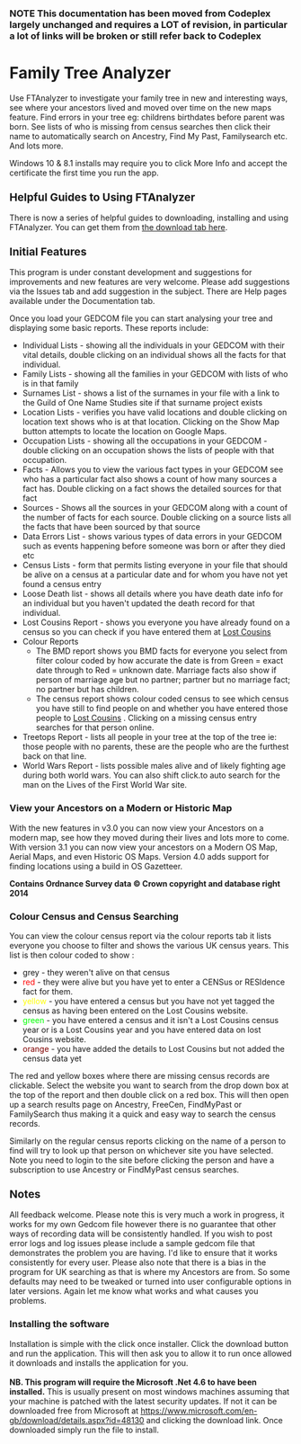 <div class="wikidoc">
 <h3>NOTE This documentation has been moved from Codeplex largely unchanged and requires a LOT of revision, in particular a lot of links will be broken or still refer back to Codeplex</h3>
<link rel="shortcut icon" type="image/x-icon" href="favicon.ico?">
<h1>Family Tree Analyzer</h1>
<p>Use FTAnalyzer to investigate your family tree in new and interesting ways, see where your ancestors lived and moved over time on the new maps feature. Find errors in your tree eg: childrens birthdates before parent was born. See lists of who is missing
 from census searches then click their name to automatically search on Ancestry, Find My Past, Familysearch etc. And lots more.</p>
<p>Windows 10 &amp; 8.1 installs may require you to click More Info and accept the certificate the first time you run the app.</p>
<h3><span style="font-size:1.17em">Helpful Guides to Using FTAnalyzer</span></h3>
<p>There is now a series of helpful guides to downloading, installing and using FTAnalyzer. You can get them from
<a title="FTAnalyzer Guides" href="https://ftanalyzer.codeplex.com/releases/view/122486" target="_blank">
the download tab here</a>.</p>
<h3><span style="font-size:1.17em">Initial Features</span></h3>
<p>This program is under constant development and suggestions for improvements and new features are very welcome. Please add suggestions via the Issues tab and add suggestion in the subject. There are Help pages available under the Documentation tab.</p>
<p>Once you load your GEDCOM file you can start analysing your tree and displaying some basic reports. These reports include:</p>
<ul>
<li>Individual Lists - showing all the individuals in your GEDCOM with their vital details, double clicking on an individual shows all the facts for that individual.
</li><li>Family Lists - showing all the families in your GEDCOM with lists of who is in that family
</li><li>Surnames List - shows a list of the surnames in your file with a link to the Guild of One Name Studies site if that surname project exists
</li><li>Location Lists - verifies you have valid locations and double clicking on location text shows who is at that location. Clicking on the Show Map button attempts to locate the location on Google Maps.
</li><li>Occupation Lists - showing all the occupations in your GEDCOM - double clicking on an occupation shows the lists of people with that occupation.
</li><li>Facts - Allows you to view the various fact types in your GEDCOM see who has a particular fact also shows a count of how many sources a fact has. Double clicking on a fact shows the detailed sources for that fact
</li><li>Sources - Shows all the sources in your GEDCOM along with a count of the number of facts for each source. Double clicking on a source lists all the facts that have been sourced by that source
</li><li>Data Errors List - shows various types of data errors in your GEDCOM such as events happening before someone was born or after they died etc
</li><li>Census Lists - form that permits listing everyone in your file that should be alive on a census at a particular date and for whom you have not yet found a census entry
</li><li>Loose Death list - shows all details where you have death date info for an individual but you haven't updated the death record for that individual.
</li><li>Lost Cousins Report - shows you everyone you have already found on a census so you can check if you have entered them at&nbsp;<a title="Lost Cousins" href="http://www.lostcousins.com/" target="_blank">Lost Cousins</a>&nbsp;
</li><li>Colour Reports&nbsp;
<ul>
<li>The BMD report shows you BMD facts for everyone you select from filter colour coded by how accurate the date is from Green = exact date through to Red = unknown date. Marriage facts also show if person of marriage age but no partner; partner but no marriage
 fact; no partner but has children. </li><li>The census report shows colour coded census to see which census you have still to find people on and whether you have entered those people to
<a title="Lost Cousins" href="http://www.lostcousins.com" target="_blank">Lost Cousins</a>&nbsp;. Clicking on a missing census entry searches for that person online.
</li></ul>
</li><li>Treetops Report - lists all people in your tree at the top of the tree ie: those people with no parents, these are the people who are the furthest back on that line.
</li><li>World Wars&nbsp;Report - lists possible males alive and of likely fighting age during both world wars. You can also shift click.to auto search for the man on the&nbsp;Lives of the First World War site.&nbsp;
</li></ul>
<h3>View your Ancestors on a Modern or Historic Map</h3>
<p>With the new features in v3.0 you can now view your Ancestors on a modern map, see how they moved during their lives and lots more to come. With version 3.1 you can now view your ancestors on a Modern OS Map, Aerial Maps, and even Historic OS Maps. Version
 4.0 adds support for finding locations using a build in OS Gazetteer.&nbsp;</p>
<p><strong>Contains Ordnance Survey data &copy; Crown copyright and database right 2014</strong></p>
<h3>Colour Census and Census Searching</h3>
<p>You can view the colour census report via the colour reports tab it lists everyone you choose to filter and shows the various UK census years. This list is then colour coded to show :</p>
<ul>
<li>grey - they weren't alive on that census </li><li><span style="color:#ff0000">red</span> - they were alive but you have yet to enter a CENSus or RESIdence fact for them.
</li><li><span style="color:#ffff00">yellow</span> - you have entered a census but you have not yet tagged the census as having been entered on the Lost Cousins website.
</li><li><span style="color:#00ff00">green</span> - you have entered a census and it isn't a Lost Cousins census year or is a Lost Cousins year and you have entered data on lost Cousins website.
</li><li><span style="color:#800000">orange</span> - you have added the details to Lost Cousins but not added the census data yet
</li></ul>
<p>The red and yellow boxes where there are missing census records are clickable. Select the website you want to search from the drop down box at the top of the report and then double click on a red box. This will then open up a search results page on Ancestry,
 FreeCen, FindMyPast or FamilySearch thus making it a quick and easy way to search the census records.</p>
<p>Similarly on the regular census reports clicking on the name of a person to find will try to look up that person on whichever site you have selected. Note you need to login to the site before clicking the person and have a subscription to use Ancestry or
 FindMyPast census searches.</p>
<h3><span style="font-size:1.17em">Notes</span></h3>
<p>All feedback welcome. Please note this is very much a work in progress, it works for my own Gedcom file however there is no guarantee that other ways of recording data will be consistently handled. If you wish to post error logs and log issues please include
 a sample gedcom file that demonstrates the problem you are having. I'd like to ensure that it works consistently for every user. Please also note that there is a bias in the program for UK searching as that is where my Ancestors are from. So some defaults
 may need to be tweaked or turned into user configurable options in later versions. Again let me know what works and what causes you problems.</p>
<h3>Installing the software</h3>
<p>Installation is simple with the click once installer. Click the download button and run the application. This will then ask you to allow it to run once allowed it downloads and installs the application for you.<br>
<br>
<strong>NB. This program will require the Microsoft .Net 4.6 to have been installed.</strong> This is usually present on most windows machines assuming that your machine is patched with the latest security updates. If not it can be downloaded free from Microsoft at
<a href="https://www.microsoft.com/en-gb/download/details.aspx?id=48130">https://www.microsoft.com/en-gb/download/details.aspx?id=48130</a>&nbsp;and clicking the download link. Once downloaded simply run the file to install.</p>
<h3><span style="font-size:11px">&nbsp;</span></h3>
</div><div class="ClearBoth"></div>
